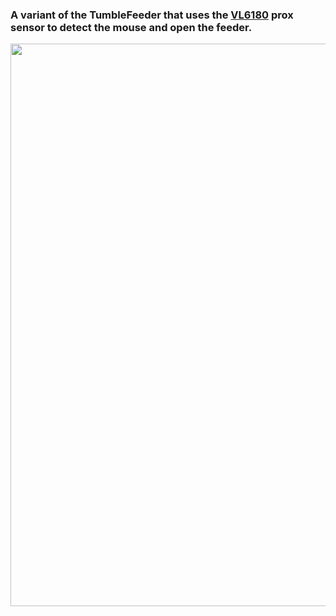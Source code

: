 ### A variant of the TumbleFeeder that uses the [VL6180](https://www.adafruit.com/product/3316) prox sensor to detect the mouse and open the feeder.
<p></p>
<img src="https://github.com/user-attachments/assets/60391406-f48c-4552-ad4c-19413c7706aa" width="900px">
